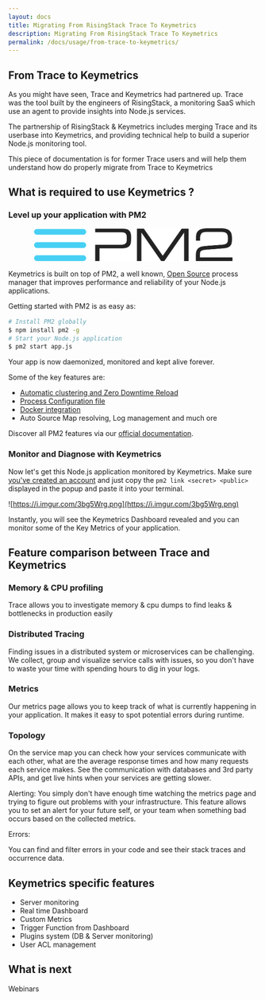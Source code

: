 ```yaml
---
layout: docs
title: Migrating From RisingStack Trace To Keymetrics
description: Migrating From RisingStack Trace To Keymetrics
permalink: /docs/usage/from-trace-to-keymetrics/
---
```


## From Trace to Keymetrics

As you might have seen, Trace and Keymetrics had partnered up. Trace was the tool built by the engineers of RisingStack, a monitoring SaaS which use an agent to provide insights into Node.js services. 

The partnership of RisingStack & Keymetrics includes merging Trace and its userbase into Keymetrics, and providing technical help to build a superior Node.js monitoring tool.

This piece of documentation is for former Trace users and will help them understand how do properly migrate from Trace to Keymetrics

## What is required to use Keymetrics ?

### Level up your application with PM2

<center>
 <img src="https://raw.githubusercontent.com/Unitech/pm2/master/pres/pm2-v3.png" width="400"/>
</center>

Keymetrics is built on top of PM2, a well known, [Open Source](https://github.com/Unitech/pm2) process manager that improves performance and reliability of your Node.js applications.

Getting started with PM2 is as easy as:

```bash
# Install PM2 globally
$ npm install pm2 -g
# Start your Node.js application
$ pm2 start app.js
```

Your app is now daemonized, monitored and kept alive forever. 

Some of the key features are:
- [Automatic clustering and Zero Downtime Reload](http://pm2.keymetrics.io/docs/usage/cluster-mode/)
- [Process Configuration file](http://pm2.keymetrics.io/docs/usage/application-declaration/)
- [Docker integration](http://pm2.keymetrics.io/docs/usage/docker-pm2-nodejs/)
- Auto Source Map resolving, Log management and much ore

Discover all PM2 features via our [official documentation](http://pm2.keymetrics.io/).

### Monitor and Diagnose with Keymetrics

Now let's get this Node.js application monitored by Keymetrics. Make sure [you've created an account](https://app.keymetrics.io/#/) and just copy the `pm2 link <secret> <public>` displayed in the popup and paste it into your terminal. 

![https://i.imgur.com/3bg5Wrg.png](https://i.imgur.com/3bg5Wrg.png)

Instantly, you will see the Keymetrics Dashboard revealed and you can monitor some of the Key Metrics of your application.

## Feature comparison between Trace and Keymetrics

### Memory & CPU profiling

Trace allows you to investigate memory & cpu dumps to find leaks & bottlenecks in production easily
 
### Distributed Tracing

Finding issues in a distributed system or microservices can be challenging. We collect, group and visualize service calls with issues, so you don't have to waste your time with spending hours to dig in your logs.
 
### Metrics
 
Our metrics page allows you to keep track of what is currently happening in your application. It makes it easy to spot potential errors during runtime.
 
### Topology
 
On the service map you can check how your services communicate with each other, what are the average response times and how many requests each service makes. See the communication with databases and 3rd party APIs, and get live hints when your services are getting slower.
 
Alerting: 
You simply don't have enough time watching the metrics page and trying to figure out problems with your infrastructure. This feature allows you to set an alert for your future self, or your team when something bad occurs based on the collected metrics.
 
Errors: 
 
You can find and filter errors in your code and see their stack traces and occurrence data.


## Keymetrics specific features

- Server monitoring
- Real time Dashboard 
- Custom Metrics
- Trigger Function from Dashboard
- Plugins system (DB & Server monitoring)
- User ACL management

## What is next

Webinars
 

